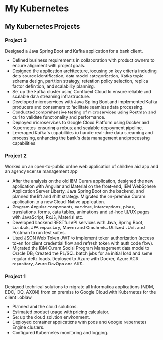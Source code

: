 # My Kubernetes

<!-- ## Learn Kubernetes with Chance

[Learn Kubernetes with Chance](KubenetesWithChance.md) -->

## My Kubernetes Projects

### Project 3

Designed a Java Spring Boot and Kafka application for a bank client.

- Defined business requirements in collaboration with product owners to ensure alignment with project goals.
- Designed the application architecture, focusing on key criteria including data source identification, data model categorization, Kafka topic schema design, partition strategy, retention policy selection, replica factor definition, and scalability planning.
- Set up the Kafka cluster using Confluent Cloud to ensure reliable and scalable data streaming infrastructure.
- Developed microservices with Java Spring Boot and implemented Kafka producers and consumers to facilitate seamless data processing.
- Conducted comprehensive testing of microservices using Postman and curl to validate functionality and performance.
- Deployed microservices to Google Cloud Platform using Docker and Kubernetes, ensuring a robust and scalable deployment pipeline.
- Leveraged Kafka's capabilities to handle real-time data streaming and processing, enhancing the bank's data management and processing capabilities.

### Project 2

<!-- For Ministry of Children, Community and Social Services -->

Worked on an open-to-public online web application of children aid app and an agency license management app

- After the analysis on the old IBM Curam application, designed the new application with Angular and Material on the front-end, IBM WebSphere Application Server Liberty, Java Spring Boot on the backend, and planned the lift and shift strategy. Migrated the on-premise Curam application to a new Cloud-Native application.
- Program Angular components, services, interceptions, pipes, translations, forms, data tables, animations and ad-hoc UI/UX pages with JavaScript, RxJS, Material etc.
- Developed backend RESTful API services with Java, Spring Boot, Lombok, JPA repository, Maven and Oracle etc. Utilized JUnit and Postman to run test suites.
- Used JSON Web Token JWT to implement token authorization (access token for client credential flow and refresh token with auth code flow).
- Migrated the IBM Curam Social Program Management data model to Oracle DB; Created the PL/SQL batch jobs for an initial load and some regular delta loads.
Deployed to Azure with Docker, Azure ACR repository, Azure DevOps and AKS.

### Project 1

<!-- For Acc / Loblaw -->

Designed technical solutions to migrate all Informatica applications (MDM, EDC, IDQ, AXON) from on premise to Google Cloud with Kubernetes for the client Loblaw

- Planned and the cloud solutions.
- Estimated product usage with pricing calculator.
- Set up the cloud solution environment.
- Deployed container applications with pods and Google Kubernetes Engine clusters.
- Configured Kubernetes monitoring and logging.
